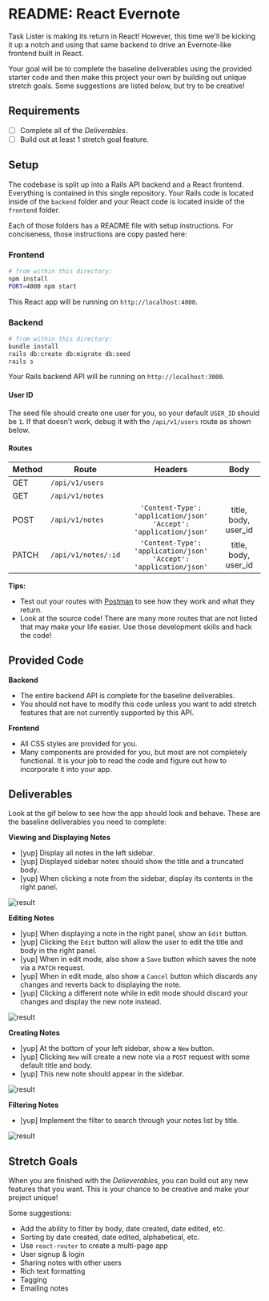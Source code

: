 README: React Evernote
======================

Task Lister is making its return in React! However, this time we'll be kicking it up a notch and using that same backend to drive an Evernote-like frontend built in React.

Your goal will be to complete the baseline deliverables using the provided starter code and then make this project your own by building out unique stretch goals. Some suggestions are listed below, but try to be creative!

## Requirements

- [ ] Complete all of the *Deliverables*.
- [ ] Build out at least 1 stretch goal feature.

## Setup

The codebase is split up into a Rails API backend and a React frontend. Everything is contained in this single repository. Your Rails code is located inside of the `backend` folder and your React code is located inside of the `frontend` folder.

Each of those folders has a README file with setup instructions. For conciseness, those instructions are copy pasted here:

### Frontend

```sh
# from within this directory:
npm install
PORT=4000 npm start
```

This React app will be running on `http://localhost:4000`.

### Backend

```sh
# from within this directory:
bundle install
rails db:create db:migrate db:seed
rails s
```

Your Rails backend API will be running on `http://localhost:3000`.

#### User ID

The seed file should create one user for you, so your default `USER_ID` should be `1`. If that doesn't work, debug it with the `/api/v1/users` route as shown below.

#### Routes

| Method | Route               | Headers                                                              | Body                 |
| ------ | ------------------- |:--------------------------------------------------------------------:|:--------------------:|
| GET    | `/api/v1/users`     |                                                                      |                      |
| GET    | `/api/v1/notes`     |                                                                      |                      |
| POST   | `/api/v1/notes`     | `'Content-Type': 'application/json'`<br/>`'Accept': 'application/json'` | title, body, user_id |
| PATCH  | `/api/v1/notes/:id` | `'Content-Type': 'application/json'`<br/>`'Accept': 'application/json'` | title, body, user_id |

**Tips:**

* Test out your routes with [Postman](https://www.getpostman.com/) to see how they work and what they return.
* Look at the source code! There are many more routes that are not listed that may make your life easier. Use those development skills and hack the code!

## Provided Code

**Backend**

* The entire backend API is complete for the baseline deliverables.
* You should not have to modify this code unless you want to add stretch features that are not currently supported by this API.

**Frontend**

* All CSS styles are provided for you.
* Many components are provided for you, but most are not completely functional. It is your job to read the code and figure out how to incorporate it into your app.

## Deliverables

Look at the gif below to see how the app should look and behave. These are the baseline deliverables you need to complete:

**Viewing and Displaying Notes**

- [yup] Display all notes in the left sidebar.
- [yup] Displayed sidebar notes should show the title and a truncated body.
- [yup] When clicking a note from the sidebar, display its contents in the right panel.

![result](react-evernote-display.gif)

**Editing Notes**

- [yup] When displaying a note in the right panel, show an `Edit` button.
- [yup] Clicking the `Edit` button will allow the user to edit the title and body in the right panel.
- [yup] When in edit mode, also show a `Save` button which saves the note via a `PATCH` request.
- [yup] When in edit mode, also show a `Cancel` button which discards any changes and reverts back to displaying the note.
- [yup] Clicking a different note while in edit mode should discard your changes and display the new note instead.

![result](react-evernote-edit.gif)

**Creating Notes**

- [yup] At the bottom of your left sidebar, show a `New` button.
- [yup] Clicking `New` will create a new note via a `POST` request with some default title and body.
- [yup] This new note should appear in the sidebar.

![result](react-evernote-create.gif)

**Filtering Notes**

- [yup] Implement the filter to search through your notes list by title.

![result](react-evernote-filter.gif)

## Stretch Goals

When you are finished with the *Delieverables*, you can build out any new features that you want. This is your chance to be creative and make your project unique!

Some suggestions:

- Add the ability to filter by body, date created, date edited, etc.
- Sorting by date created, date edited, alphabetical, etc.
- Use `react-router` to create a multi-page app
- User signup & login
- Sharing notes with other users
- Rich text formatting
- Tagging
- Emailing notes

